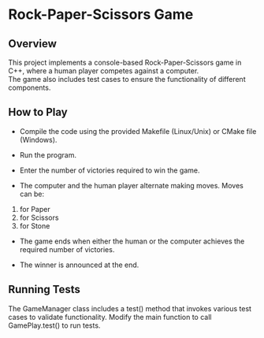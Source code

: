 # Rock-Paper-Scissors Game  

## Overview  

This project implements a console-based Rock-Paper-Scissors game in C++, where a human player competes against a computer.     
The game also includes test cases to ensure the functionality of different components.  

## How to Play  

- Compile the code using the provided Makefile (Linux/Unix) or CMake file (Windows).   

- Run the program.  

- Enter the number of victories required to win the game.  

- The computer and the human player alternate making moves. Moves can be:  

1. for Paper  
2. for Scissors  
3. for Stone  

- The game ends when either the human or the computer achieves the required number of victories.  

- The winner is announced at the end.  

## Running Tests  

The GameManager class includes a test() method that invokes various test cases to validate functionality. Modify the main function to call GamePlay.test() to run tests.  